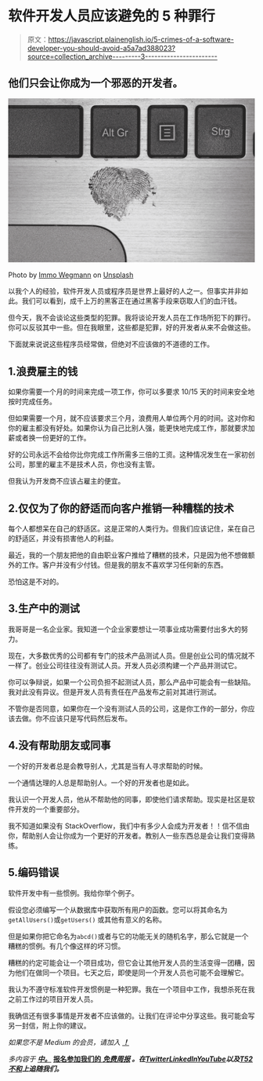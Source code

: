 # 软件开发人员应该避免的 5 种罪行

> 原文：<https://javascript.plainenglish.io/5-crimes-of-a-software-developer-you-should-avoid-a5a7ad388023?source=collection_archive---------3----------------------->

## 他们只会让你成为一个邪恶的开发者。

![](img/00c48b2f07bcd3727bb3c0fd5b54510d.png)

Photo by [Immo Wegmann](https://unsplash.com/@macroman?utm_source=medium&utm_medium=referral) on [Unsplash](https://unsplash.com?utm_source=medium&utm_medium=referral)

以我个人的经验，软件开发人员或程序员是世界上最好的人之一。但事实并非如此。我们可以看到，成千上万的黑客正在通过黑客手段来窃取人们的血汗钱。

但今天，我不会谈论这些类型的犯罪。我将谈论开发人员在工作场所犯下的罪行。你可以反驳其中一些。但在我眼里，这些都是犯罪，好的开发者从来不会做这些。

下面就来说说这些程序员经常做，但绝对不应该做的不道德的工作。

## 1.浪费雇主的钱

如果你需要一个月的时间来完成一项工作，你可以多要求 10/15 天的时间来安全地按时完成任务。

但如果需要一个月，就不应该要求三个月，浪费用人单位两个月的时间。这对你和你的雇主都没有好处。如果你认为自己比别人强，能更快地完成工作，那就要求加薪或者换一份更好的工作。

好的公司永远不会给你比你完成工作所需多三倍的工资。这种情况发生在一家初创公司，那里的雇主不是技术人员，你也没有主管。

但我认为开发商不应该占雇主的便宜。

## 2.仅仅为了你的舒适而向客户推销一种糟糕的技术

每个人都想呆在自己的舒适区。这是正常的人类行为。但我们应该记住，呆在自己的舒适区，并没有损害他人的利益。

最近，我的一个朋友把他的自由职业客户推给了糟糕的技术，只是因为他不想做额外的工作。客户并没有少付钱。但是我的朋友不喜欢学习任何新的东西。

恐怕这是不对的。

## 3.生产中的测试

我哥哥是一名企业家。我知道一个企业家要想让一项事业成功需要付出多大的努力。

现在，大多数优秀的公司都有专门的技术产品测试人员。但是创业公司的情况就不一样了。创业公司往往没有测试人员。开发人员必须构建一个产品并测试它。

你可以争辩说，如果一个公司负担不起测试人员，那么产品中可能会有一些缺陷。我对此没有异议。但是开发人员有责任在产品发布之前对其进行测试。

不管你是否同意，如果你在一个没有测试人员的公司，这是你工作的一部分，你应该去做。你不应该只是写代码然后发布。

## 4.没有帮助朋友或同事

一个好的开发者总是会教导别人，尤其是当有人寻求帮助的时候。

一个通情达理的人总是帮助别人。一个好的开发者也是如此。

我认识一个开发人员，他从不帮助他的同事，即使他们请求帮助。现实是社区是软件开发的一个重要部分。

我不知道如果没有 StackOverflow，我们中有多少人会成为开发者！！信不信由你，帮助别人会让你成为一个更好的开发者。教别人一些东西总是会让我们变得熟练。

## 5.编码错误

软件开发中有一些惯例。我给你举个例子。

假设您必须编写一个从数据库中获取所有用户的函数。您可以将其命名为`getAllUsers()`或`getUsers()` 或其他有意义的名称。

但是如果你把它命名为`abcd()`或者与它的功能无关的随机名字，那么它就是一个糟糕的惯例。有几个像这样的坏习惯。

糟糕的约定可能会让一个项目成功，但它会让其他开发人员的生活变得一团糟，因为他们在做同一个项目。七天之后，即使是同一个开发人员也可能不会理解它。

我认为不遵守标准软件开发惯例是一种犯罪。我在一个项目中工作，我想杀死在我之前工作过的项目开发人员。

我确信还有很多事情是开发者不应该做的。让我们在评论中分享这些。我可能会写另一封信，附上你的建议。

*如果您不是 Medium 的会员，请加入* [***！***](https://thefemaleprogrammer.medium.com/membership)

*多内容于* [***中。***](https://plainenglish.io/) **[报名参加我们的 ***免费周报***](http://newsletter.plainenglish.io/) *。在*[***Twitter***](https://twitter.com/inPlainEngHQ)[***LinkedIn***](https://www.linkedin.com/company/inplainenglish/)*[***YouTube***](https://www.youtube.com/channel/UCtipWUghju290NWcn8jhyAw)*以及*[T52*不和*](https://discord.gg/GtDtUAvyhW)*上追随我们。****